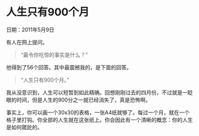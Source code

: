# 人生只有900个月

日期：2011年5月9日

有人在网上提问。

> “最令你吃惊的事实是什么？”

他得到了56个回答。其中最震撼我的，是下面的回答。

> “人生只有900个月。”

我从没意识到，人生可以短暂到如此精确。回想刚刚过去的四月份，不过就是一眨眼的时间，但是人生的900分之一就已经消失了，真是恐怖啊。

事实上，你可以画一个30x30的表格，一张A4纸就够了。每过一个月，就在一个格子里打钩。你全部的人生就在这张纸上。你会因此有一个清晰的概念：你的人生是如何蹉跎的。
